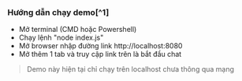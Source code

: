 ### Hướng dẫn chạy demo[^1]

- Mở terminal (CMD hoặc Powershell)
- Chạy lệnh "node index.js"
- Mở browser nhập đường link http://localhost:8080
- Mở thêm 1 tab và truy cập link trên là bắt đầu chat

> Demo này hiện tại chỉ chạy trên localhost chưa thông qua mạng
